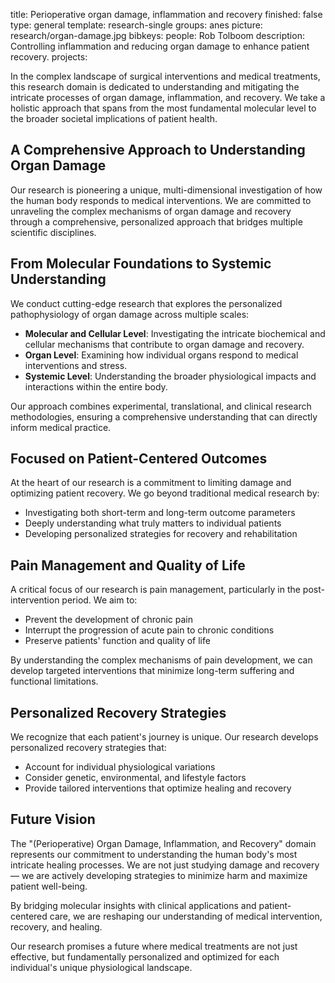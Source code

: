 title: Perioperative organ damage, inflammation and recovery
finished: false
type: general
template: research-single
groups: anes
picture: research/organ-damage.jpg
bibkeys: 
people: Rob Tolboom
description: Controlling inflammation and reducing organ damage to enhance patient recovery.
projects: 

In the complex landscape of surgical interventions and medical treatments, this research domain is dedicated to understanding and mitigating the intricate processes of organ damage, inflammation, and recovery. We take a holistic approach that spans from the most fundamental molecular level to the broader societal implications of patient health.

## A Comprehensive Approach to Understanding Organ Damage

Our research is pioneering a unique, multi-dimensional investigation of how the human body responds to medical interventions. We are committed to unraveling the complex mechanisms of organ damage and recovery through a comprehensive, personalized approach that bridges multiple scientific disciplines.

## From Molecular Foundations to Systemic Understanding

We conduct cutting-edge research that explores the personalized pathophysiology of organ damage across multiple scales:

- **Molecular and Cellular Level**: Investigating the intricate biochemical and cellular mechanisms that contribute to organ damage and recovery.
- **Organ Level**: Examining how individual organs respond to medical interventions and stress.
- **Systemic Level**: Understanding the broader physiological impacts and interactions within the entire body.

Our approach combines experimental, translational, and clinical research methodologies, ensuring a comprehensive understanding that can directly inform medical practice.

## Focused on Patient-Centered Outcomes

At the heart of our research is a commitment to limiting damage and optimizing patient recovery. We go beyond traditional medical research by:

- Investigating both short-term and long-term outcome parameters
- Deeply understanding what truly matters to individual patients
- Developing personalized strategies for recovery and rehabilitation

## Pain Management and Quality of Life

A critical focus of our research is pain management, particularly in the post-intervention period. We aim to:

- Prevent the development of chronic pain
- Interrupt the progression of acute pain to chronic conditions
- Preserve patients' function and quality of life

By understanding the complex mechanisms of pain development, we can develop targeted interventions that minimize long-term suffering and functional limitations.

## Personalized Recovery Strategies

We recognize that each patient's journey is unique. Our research develops personalized recovery strategies that:

- Account for individual physiological variations
- Consider genetic, environmental, and lifestyle factors
- Provide tailored interventions that optimize healing and recovery

## Future Vision

The "(Perioperative) Organ Damage, Inflammation, and Recovery" domain represents our commitment to understanding the human body's most intricate healing processes. We are not just studying damage and recovery — we are actively developing strategies to minimize harm and maximize patient well-being.

By bridging molecular insights with clinical applications and patient-centered care, we are reshaping our understanding of medical intervention, recovery, and healing.

Our research promises a future where medical treatments are not just effective, but fundamentally personalized and optimized for each individual's unique physiological landscape.